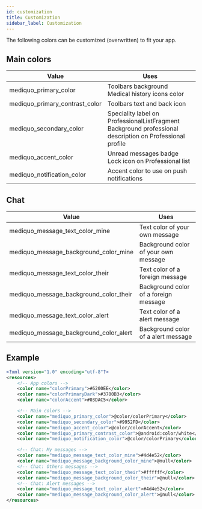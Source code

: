 ```yaml
---
id: customization
title: Customization
sidebar_label: Customization
---
```


The following colors can be customized (overwritten) to fit your app.

## Main colors

| **Value**                 | **Uses**                                        |
| --------------------- | --------------------------------------------------- |
| mediquo_primary_color | Toolbars background <br> Medical history icons color |
| mediquo_primary_contrast_color | Toolbars text and back icon |
| mediquo_secondary_color | Speciality label on ProfessionalListFragment <br> Background professional description on Professional profile |
| mediquo_accent_color | Unread messages badge <br> Lock icon on Professional list |
| mediquo_notification_color| Accent color to use on push notifications |

## Chat

| **Value**                 | **Uses**                                        |
| --------------------- | --------------------------------------------------- |
| mediquo_message_text_color_mine | Text color of your own message|
| mediquo_message_background_color_mine | Background color of your own message |
| mediquo_message_text_color_their | Text color of a foreign message|
| mediquo_message_background_color_their | Background color of a foreign message |
| mediquo_message_text_color_alert | Text color of a alert message|
| mediquo_message_background_color_alert | Background color of a alert message |

## Example
```xml
<?xml version="1.0" encoding="utf-8"?>
<resources>
    <!-- App colors -->
    <color name="colorPrimary">#6200EE</color>
    <color name="colorPrimaryDark">#3700B3</color>
    <color name="colorAccent">#03DAC5</color>

    <!-- Main colors -->
    <color name="mediquo_primary_color">@color/colorPrimary</color>
    <color name="mediquo_secondary_color">#9952FD</color>
    <color name="mediquo_accent_color">@color/colorAccent</color>
    <color name="mediquo_primary_contrast_color">@android:color/white</color>
    <color name="mediquo_notification_color">@color/colorPrimary</color>

    <!-- Chat: My messages -->
    <color name="mediquo_message_text_color_mine">#4d4e52</color>
    <color name="mediquo_message_background_color_mine">@null</color>
    <!-- Chat: Others messages -->
    <color name="mediquo_message_text_color_their">#ffffff</color>
    <color name="mediquo_message_background_color_their">@null</color>
    <!-- Chat: Alert messages -->
    <color name="mediquo_message_text_color_alert">#4d4e52</color>
    <color name="mediquo_message_background_color_alert">@null</color>    
</resources>
```






